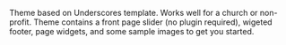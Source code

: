 Theme based on Underscores template. Works well for a church or non-profit. Theme contains a front page slider (no plugin required), wigeted footer, page widgets, and some sample images to get you started.

